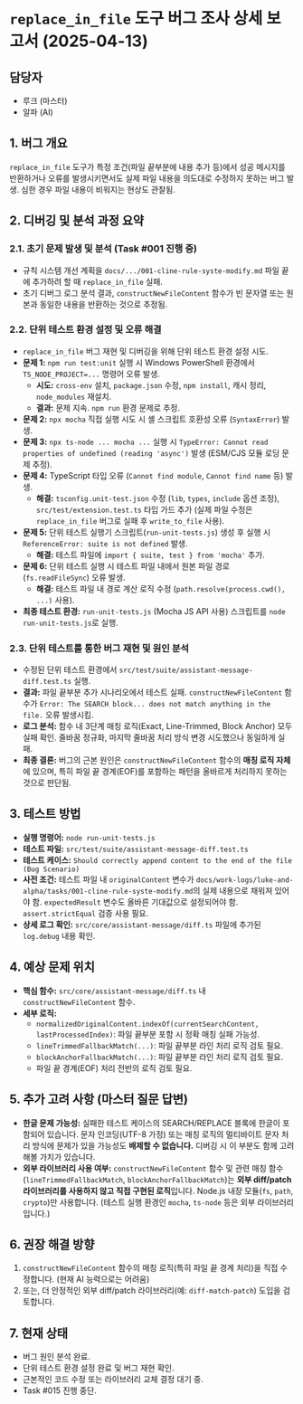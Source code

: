 
# `replace_in_file` 도구 버그 조사 상세 보고서 (2025-04-13)

## 담당자
*   루크 (마스터)
*   알파 (AI)

## 1. 버그 개요

`replace_in_file` 도구가 특정 조건(파일 끝부분에 내용 추가 등)에서 성공 메시지를 반환하거나 오류를 발생시키면서도 실제 파일 내용을 의도대로 수정하지 못하는 버그 발생. 심한 경우 파일 내용이 비워지는 현상도 관찰됨.

## 2. 디버깅 및 분석 과정 요약

### 2.1. 초기 문제 발생 및 분석 (Task #001 진행 중)
*   규칙 시스템 개선 계획을 `docs/.../001-cline-rule-syste-modify.md` 파일 끝에 추가하려 할 때 `replace_in_file` 실패.
*   초기 디버그 로그 분석 결과, `constructNewFileContent` 함수가 빈 문자열 또는 원본과 동일한 내용을 반환하는 것으로 추정됨.

### 2.2. 단위 테스트 환경 설정 및 오류 해결
*   `replace_in_file` 버그 재현 및 디버깅을 위해 단위 테스트 환경 설정 시도.
*   **문제 1:** `npm run test:unit` 실행 시 Windows PowerShell 환경에서 `TS_NODE_PROJECT=...` 명령어 오류 발생.
    *   **시도:** `cross-env` 설치, `package.json` 수정, `npm install`, 캐시 정리, `node_modules` 재설치.
    *   **결과:** 문제 지속. `npm run` 환경 문제로 추정.
*   **문제 2:** `npx mocha` 직접 실행 시도 시 셸 스크립트 호환성 오류 (`SyntaxError`) 발생.
*   **문제 3:** `npx ts-node ... mocha ...` 실행 시 `TypeError: Cannot read properties of undefined (reading 'async')` 발생 (ESM/CJS 모듈 로딩 문제 추정).
*   **문제 4:** TypeScript 타입 오류 (`Cannot find module`, `Cannot find name` 등) 발생.
    *   **해결:** `tsconfig.unit-test.json` 수정 (`lib`, `types`, `include` 옵션 조정), `src/test/extension.test.ts` 타입 가드 추가 (실제 파일 수정은 `replace_in_file` 버그로 실패 후 `write_to_file` 사용).
*   **문제 5:** 단위 테스트 실행기 스크립트(`run-unit-tests.js`) 생성 후 실행 시 `ReferenceError: suite is not defined` 발생.
    *   **해결:** 테스트 파일에 `import { suite, test } from 'mocha'` 추가.
*   **문제 6:** 단위 테스트 실행 시 테스트 파일 내에서 원본 파일 경로(`fs.readFileSync`) 오류 발생.
    *   **해결:** 테스트 파일 내 경로 계산 로직 수정 (`path.resolve(process.cwd(), ...)` 사용).
*   **최종 테스트 환경:** `run-unit-tests.js` (Mocha JS API 사용) 스크립트를 `node run-unit-tests.js`로 실행.

### 2.3. 단위 테스트를 통한 버그 재현 및 원인 분석
*   수정된 단위 테스트 환경에서 `src/test/suite/assistant-message-diff.test.ts` 실행.
*   **결과:** 파일 끝부분 추가 시나리오에서 테스트 실패. `constructNewFileContent` 함수가 `Error: The SEARCH block... does not match anything in the file.` 오류 발생시킴.
*   **로그 분석:** 함수 내 3단계 매칭 로직(Exact, Line-Trimmed, Block Anchor) 모두 실패 확인. 줄바꿈 정규화, 마지막 줄바꿈 처리 방식 변경 시도했으나 동일하게 실패.
*   **최종 결론:** 버그의 근본 원인은 `constructNewFileContent` 함수의 **매칭 로직 자체**에 있으며, 특히 파일 끝 경계(EOF)를 포함하는 패턴을 올바르게 처리하지 못하는 것으로 판단됨.

## 3. 테스트 방법

*   **실행 명령어:** `node run-unit-tests.js`
*   **테스트 파일:** `src/test/suite/assistant-message-diff.test.ts`
*   **테스트 케이스:** `Should correctly append content to the end of the file (Bug Scenario)`
*   **사전 조건:** 테스트 파일 내 `originalContent` 변수가 `docs/work-logs/luke-and-alpha/tasks/001-cline-rule-syste-modify.md`의 실제 내용으로 채워져 있어야 함. `expectedResult` 변수도 올바른 기대값으로 설정되어야 함. `assert.strictEqual` 검증 사용 필요.
*   **상세 로그 확인:** `src/core/assistant-message/diff.ts` 파일에 추가된 `log.debug` 내용 확인.

## 4. 예상 문제 위치

*   **핵심 함수:** `src/core/assistant-message/diff.ts` 내 `constructNewFileContent` 함수.
*   **세부 로직:**
    *   `normalizedOriginalContent.indexOf(currentSearchContent, lastProcessedIndex)`: 파일 끝부분 포함 시 정확 매칭 실패 가능성.
    *   `lineTrimmedFallbackMatch(...)`: 파일 끝부분 라인 처리 로직 검토 필요.
    *   `blockAnchorFallbackMatch(...)`: 파일 끝부분 라인 처리 로직 검토 필요.
    *   파일 끝 경계(EOF) 처리 전반의 로직 검토 필요.

## 5. 추가 고려 사항 (마스터 질문 답변)

*   **한글 문제 가능성:** 실패한 테스트 케이스의 SEARCH/REPLACE 블록에 한글이 포함되어 있습니다. 문자 인코딩(UTF-8 가정) 또는 매칭 로직의 멀티바이트 문자 처리 방식에 문제가 있을 가능성도 **배제할 수 없습니다.** 디버깅 시 이 부분도 함께 고려해볼 가치가 있습니다.
*   **외부 라이브러리 사용 여부:** `constructNewFileContent` 함수 및 관련 매칭 함수(`lineTrimmedFallbackMatch`, `blockAnchorFallbackMatch`)는 **외부 diff/patch 라이브러리를 사용하지 않고 직접 구현된 로직**입니다. Node.js 내장 모듈(`fs`, `path`, `crypto`)만 사용합니다. (테스트 실행 환경인 `mocha`, `ts-node` 등은 외부 라이브러리입니다.)

## 6. 권장 해결 방향

1.  `constructNewFileContent` 함수의 매칭 로직(특히 파일 끝 경계 처리)을 직접 수정합니다. (현재 AI 능력으로는 어려움)
2.  또는, 더 안정적인 외부 diff/patch 라이브러리(예: `diff-match-patch`) 도입을 검토합니다.

## 7. 현재 상태

*   버그 원인 분석 완료.
*   단위 테스트 환경 설정 완료 및 버그 재현 확인.
*   근본적인 코드 수정 또는 라이브러리 교체 결정 대기 중.
*   Task #015 진행 중단.
